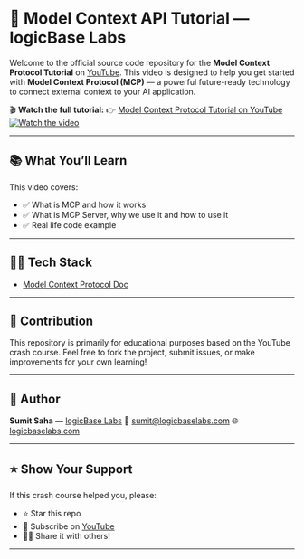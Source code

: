 # 🚀 Model Context API Tutorial — logicBase Labs

Welcome to the official source code repository for the **Model Context Protocol Tutorial** on [YouTube](https://youtube.com/@logicBaseLabs). This video is designed to help you get started with **Model Context Protocol (MCP)** — a powerful future-ready technology to connect external context to your AI application.

🎬 **Watch the full tutorial:**
👉 [Model Context Protocol Tutorial on YouTube](https://youtu.be/XC49e0pliEE)
[![Watch the video](https://img.youtube.com/vi/XC49e0pliEE/maxresdefault.jpg)](https://www.youtube.com/watch?v=XC49e0pliEE)

---

## 📚 What You’ll Learn

This video covers:

-   ✅ What is MCP and how it works
-   ✅ What is MCP Server, why we use it and how to use it
-   ✅ Real life code example

---

## 🧑‍💻 Tech Stack

-   [Model Context Protocol Doc](https://modelcontextprotocol.io)

---

## 🤝 Contribution

This repository is primarily for educational purposes based on the YouTube crash course. Feel free to fork the project, submit issues, or make improvements for your own learning!

---

## 🧠 Author

**Sumit Saha** — [logicBase Labs](https://youtube.com/@logicBaseLabs)
📧 [sumit@logicbaselabs.com](mailto:sumit@logicbaselabs.com)
🌐 [logicbaselabs.com](https://logicbaselabs.com)

---

## ⭐ Show Your Support

If this crash course helped you, please:

-   ⭐ Star this repo
-   🍿 Subscribe on [YouTube](https://youtube.com/@logicBaseLabs)
-   🧑‍🏫 Share it with others!

---
